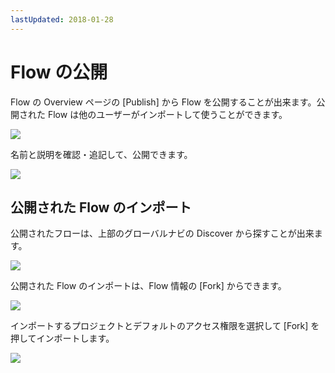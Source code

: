 ```yaml
---
lastUpdated: 2018-01-28
---
```


# Flow の公開

Flow の Overview ページの [Publish] から Flow を公開することが出来ます。公開された Flow は他のユーザーがインポートして使うことができます。

![](https://i.gyazo.com/e19b017ef07d53f1a3a0959af2af48e4.png)

名前と説明を確認・追記して、公開できます。

![](https://i.gyazo.com/cc23d123e109024feaa6e55fd216cfdf.png)

## 公開された Flow のインポート

公開されたフローは、上部のグローバルナビの Discover から探すことが出来ます。

![](https://i.gyazo.com/4136d49b76d386cfa67bf18f2545f58d.png)

公開された Flow のインポートは、Flow 情報の [Fork] からできます。

![](https://i.gyazo.com/499d2c82e2cfdd51eacc79b111dd5853.png)

インポートするプロジェクトとデフォルトのアクセス権限を選択して [Fork] を押してインポートします。

![](https://i.gyazo.com/274977625533f69f749d83c2855a89b6.png)
